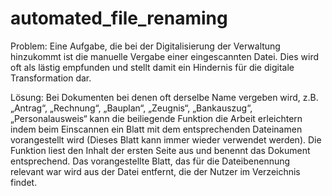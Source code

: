 # automated_file_renaming

Problem:
Eine Aufgabe, die bei der Digitalisierung der Verwaltung hinzukommt ist die manuelle Vergabe einer eingescannten Datei. Dies wird oft als lästig empfunden und stellt damit ein Hindernis für die digitale Transformation dar.

Lösung:
Bei Dokumenten bei denen oft derselbe Name vergeben wird, z.B. „Antrag“, „Rechnung“, „Bauplan“, „Zeugnis“, „Bankauszug“, „Personalausweis“ kann die beiliegende Funktion die Arbeit erleichtern indem beim Einscannen ein Blatt mit dem entsprechenden Dateinamen vorangestellt wird (Dieses Blatt kann immer wieder verwendet werden).
Die Funktion liest den Inhalt der ersten Seite aus und benennt das Dokument entsprechend. Das vorangestellte Blatt, das für die Dateibenennung relevant war wird aus der Datei entfernt, die der Nutzer im Verzeichnis findet.
